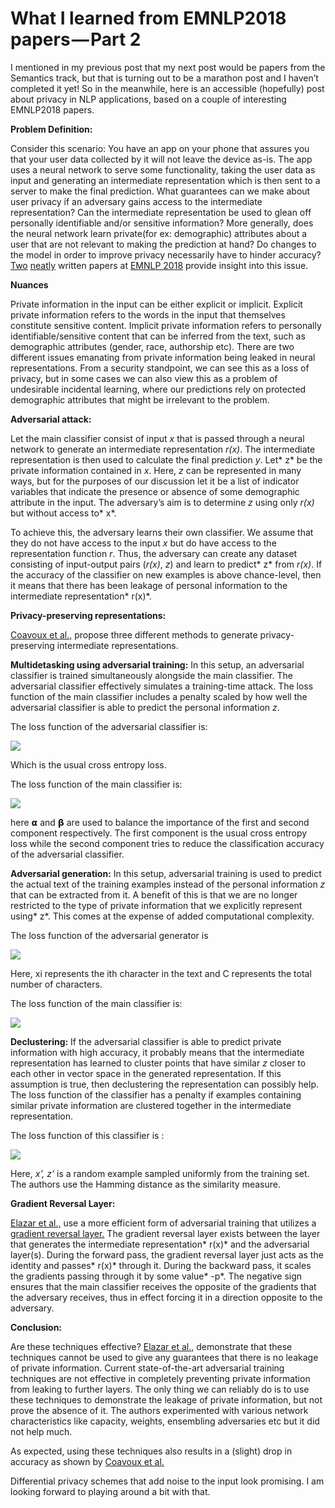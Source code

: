 
# What I learned from EMNLP2018 papers — Part 2

I mentioned in my previous post that my next post would be papers from the Semantics track, but that is turning out to be a marathon post and I haven’t completed it yet! So in the meanwhile, here is an accessible (hopefully) post about privacy in NLP applications, based on a couple of interesting EMNLP2018 papers.

**Problem Definition:**

Consider this scenario: You have an app on your phone that assures you that your user data collected by it will not leave the device as-is. The app uses a neural network to serve some functionality, taking the user data as input and generating an intermediate representation which is then sent to a server to make the final prediction. What guarantees can we make about user privacy if an adversary gains access to the intermediate representation? Can the intermediate representation be used to glean off personally identifiable and/or sensitive information? More generally, does the neural network learn private(for ex: demographic) attributes about a user that are not relevant to making the prediction at hand? Do changes to the model in order to improve privacy necessarily have to hinder accuracy? [Two](http://aclweb.org/anthology/D18-1001) [neatly](http://aclweb.org/anthology/D18-1002) written papers at [EMNLP 2018](http://emnlp2018.org/) provide insight into this issue.

**Nuances**

Private information in the input can be either explicit or implicit. Explicit private information refers to the words in the input that themselves constitute sensitive content. Implicit private information refers to personally identifiable/sensitive content that can be inferred from the text, such as demographic attributes (gender, race, authorship etc). There are two different issues emanating from private information being leaked in neural representations. From a security standpoint, we can see this as a loss of privacy, but in some cases we can also view this as a problem of undesirable incidental learning, where our predictions rely on protected demographic attributes that might be irrelevant to the problem.

**Adversarial attack:**

Let the main classifier consist of input *x* that is passed through a neural network to generate an intermediate representation *r(x)*. The intermediate representation is then used to calculate the final prediction *y*. Let* z* be the private information contained in *x*. Here, *z* can be represented in many ways, but for the purposes of our discussion let it be a list of indicator variables that indicate the presence or absence of some demographic attribute in the input. The adversary’s aim is to determine *z* using only *r(x)* but without access to* x*.

To achieve this, the adversary learns their own classifier. We assume that they do not have access to the input *x* but do have access to the representation function *r*. Thus, the adversary can create any dataset consisting of input-output pairs (*r(x)*, *z*) and learn to predict* z* from *r(x)*. If the accuracy of the classifier on new examples is above chance-level, then it means that there has been leakage of personal information to the intermediate representation* r(x)*.

**Privacy-preserving representations:**

[Coavoux et al.,](http://aclweb.org/anthology/D18-1001) propose three different methods to generate privacy-preserving intermediate representations.

**Multidetasking using adversarial training:** In this setup, an adversarial classifier is trained simultaneously alongside the main classifier. The adversarial classifier effectively simulates a training-time attack. The loss function of the main classifier includes a penalty scaled by how well the adversarial classifier is able to predict the personal information *z*.

The loss function of the adversarial classifier is:

![](https://cdn-images-1.medium.com/max/2000/0*V3ZWIpz_PBgFTcmG)

Which is the usual cross entropy loss.

The loss function of the main classifier is:

![](https://cdn-images-1.medium.com/max/2000/0*9a3TbHddq0D5Grz0)

here 𝝰 and 𝝱 are used to balance the importance of the first and second component respectively. The first component is the usual cross entropy loss while the second component tries to reduce the classification accuracy of the adversarial classifier.

**Adversarial generation:** In this setup, adversarial training is used to predict the actual text of the training examples instead of the personal information *z* that can be extracted from it. A benefit of this is that we are no longer restricted to the type of private information that we explicitly represent using* z*. This comes at the expense of added computational complexity.

The loss function of the adversarial generator is

![](https://cdn-images-1.medium.com/max/2000/0*169MQve9CVVfrDkY)

Here, xi represents the ith character in the text and C represents the total number of characters.

The loss function of the main classifier is:

![](https://cdn-images-1.medium.com/max/2000/0*yo9WIoRD6ZEfe5T5)

**Declustering:** If the adversarial classifier is able to predict private information with high accuracy, it probably means that the intermediate representation has learned to cluster points that have similar *z* closer to each other in vector space in the generated representation. If this assumption is true, then declustering the representation can possibly help. The loss function of the classifier has a penalty if examples containing similar private information are clustered together in the intermediate representation.

The loss function of this classifier is :

![](https://cdn-images-1.medium.com/max/2000/0*9EP1LxFKBphBA2mD)

Here, *x’, z’* is a random example sampled uniformly from the training set. The authors use the Hamming distance as the similarity measure.

**Gradient Reversal Layer:**

[Elazar et al.,](http://aclweb.org/anthology/D18-1002) use a more efficient form of adversarial training that utilizes a [gradient reversal layer.](https://arxiv.org/pdf/1409.7495.pdf) The gradient reversal layer exists between the layer that generates the intermediate representation* r(x)* and the adversarial layer(s). During the forward pass, the gradient reversal layer just acts as the identity and passes* r(x)* through it. During the backward pass, it scales the gradients passing through it by some value* -p*. The negative sign ensures that the main classifier receives the opposite of the gradients that the adversary receives, thus in effect forcing it in a direction opposite to the adversary.

**Conclusion:**

Are these techniques effective? [Elazar et al.,](http://aclweb.org/anthology/D18-1002) demonstrate that these techniques cannot be used to give any guarantees that there is no leakage of private information. Current state-of-the-art adversarial training techniques are not effective in completely preventing private information from leaking to further layers. The only thing we can reliably do is to use these techniques to demonstrate the leakage of private information, but not prove the absence of it. The authors experimented with various network characteristics like capacity, weights, ensembling adversaries etc but it did not help much.

As expected, using these techniques also results in a (slight) drop in accuracy as shown by [Coavoux et al.](http://aclweb.org/anthology/D18-1001)

Differential privacy schemes that add noise to the input look promising. I am looking forward to playing around a bit with that.

